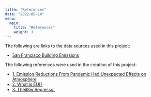 ```yaml
---
title: "References"
date: "2022-05-10"
menu:
  main:
    title: "References"
    weight: 3
---
```


The following are links to the data sources used in this project:
 - [San Francisco Building Emissions](https://data.sfgov.org/resource/e4r6-2x4f.json)

The following references were used in the creation of this project:
 - [1. Emission Reductions From Pandemic Had Unexpected Effects on Atmosphere ](https://climate.nasa.gov/news/3129/emission-reductions-from-pandemic-had-unexpected-effects-on-atmosphere/)
 - [2. What is EUI? ](https://aiacalifornia.org/energy-use-intensity-eui/)
 - [3. TheilSenRegressor ](https://scikit-learn.org/stable/modules/generated/sklearn.linear_model.TheilSenRegressor.html)
